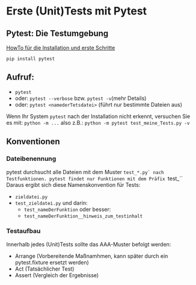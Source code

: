 # Erste (Unit)Tests mit Pytest

## Pytest: Die Testumgebung
[HowTo für die Installation und erste Schritte](https://docs.pytest.org/en/7.1.x/getting-started.html)

`pip install pytest`

## Aufruf:
- `pytest`
- oder: `pytest --verbose` bzw. `pytest -v`(mehr Details)
- oder: `pytest <namederTetsdatei>` (führt nur bestimmte Dateien aus)

Wenn Ihr System `pytest` nach der Installation nicht erkennt, versuchen Sie es mit: `python -m ...` also z.B.: `python -m pytest test_meine_Tests.py -v`


## Konventionen
### Dateibenennung
pytest durchsucht alle Dateien mit dem Muster ``test_*.py` nach Testfunktionen.
pytest findet nur Funktionen mit dem Präfix ``test_`` Daraus ergibt sich diese Namenskonvention für Tests:
- ``zieldatei.py``
- ``test_zieldatei.py``
und darin:
    - ``test_nameDerFunktion`` oder besser: 
    - ``test_nameDerFunktion__hinweis_zum_testinhalt``

### Testaufbau
Innerhalb jedes (Unit)Tests sollte das AAA-Muster befolgt werden:
- Arrange (Vorbereitende Maßnamhmen, kann später durch ein pytest.fixture ersetzt werden)
- Act (Tatsächlicher Test)
- Assert (Vergleich der Ergebnisse)